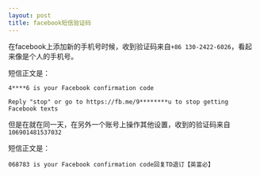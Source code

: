 ```yaml
---
layout: post
title: facebook短信验证码
---
```


在facebook上添加新的手机号时候，收到验证码来自`+86 130-2422-6026`，看起来像是个人的手机号。

短信正文是：

```
4****6 is your Facebook confirmation code

Reply "stop" or go to https://fb.me/9********u to stop getting Facebook texts
```

但是在就在同一天，在另外一个账号上操作其他设置，收到的验证码来自`106901481537032`

短信正文是： 

```
068783 is your Facebook confirmation code回复TD退订【英富必】
```